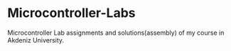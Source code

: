 # Microcontroller-Labs
Microcontroller Lab assignments and solutions(assembly) of my course in Akdeniz University.
